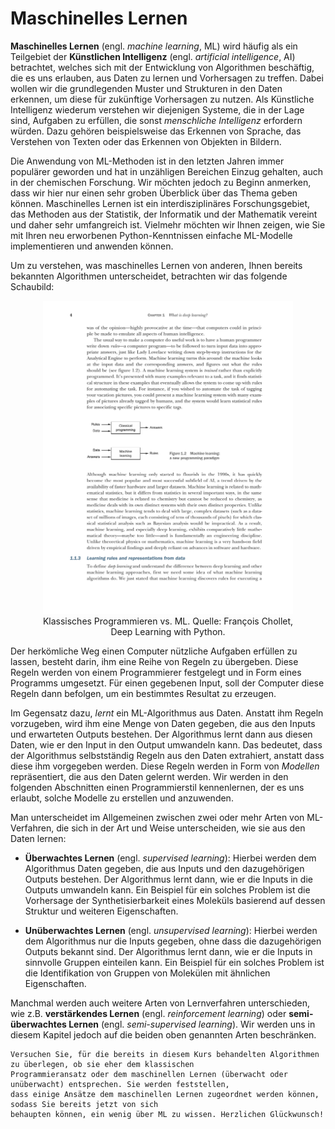 # Maschinelles Lernen

**Maschinelles Lernen** (engl. *machine learning*, ML) wird häufig als ein Teilgebiet der **Künstlichen 
Intelligenz** (engl. *artificial intelligence*, AI) betrachtet, welches sich mit der Entwicklung 
von Algorithmen beschäftig, die es uns erlauben, aus Daten zu lernen und Vorhersagen zu treffen. 
Dabei wollen wir die grundlegenden Muster und Strukturen in den Daten erkennen, um diese für
zukünftige Vorhersagen zu nutzen.
Als Künstliche Intelligenz wiederum verstehen wir diejenigen Systeme, die in der Lage sind, Aufgaben 
zu erfüllen, die sonst *menschliche Intelligenz* erfordern würden. Dazu gehören beispielsweise das Erkennen 
von Sprache, das Verstehen von Texten oder das Erkennen von Objekten in Bildern. 

Die Anwendung von ML-Methoden ist in den letzten Jahren immer populärer geworden und hat in unzähligen
Bereichen Einzug gehalten, auch in der chemischen Forschung. Wir möchten jedoch zu Beginn anmerken, 
dass wir hier nur einen sehr groben Überblick über das Thema geben können. Maschinelles Lernen ist ein 
interdisziplinäres Forschungsgebiet, das Methoden aus der Statistik, der Informatik und der Mathematik 
vereint und daher sehr umfangreich ist. Vielmehr möchten wir Ihnen zeigen, wie Sie mit Ihren neu erworbenen
Python-Kenntnissen einfache ML-Modelle implementieren und anwenden können.

Um zu verstehen, was maschinelles Lernen von anderen, Ihnen bereits bekannten Algorithmen unterscheidet,
betrachten wir das folgende Schaubild:

<figure>
    <center>
    <img src="./assets/figures/05-machine_learning/ml_scheme.pdf"
         alt="Classical Algorithms vs. ML"
         width="400"\>
    <figcaption>Klassisches Programmieren vs. ML. Quelle: François Chollet, Deep Learning with Python.</figcaption>
    </center>
</figure>

Der herkömliche Weg einen Computer nützliche Aufgaben erfüllen zu lassen, besteht darin, ihm
eine Reihe von Regeln zu übergeben. Diese Regeln werden von einem Programmierer festgelegt und 
in Form eines Programms umgesetzt. Für einen gegebenen Input, soll der Computer diese Regeln dann
befolgen, um ein bestimmtes Resultat zu erzeugen.

Im Gegensatz dazu, *lernt* ein ML-Algorithmus aus Daten. Anstatt ihm Regeln vorzugeben, wird ihm
eine Menge von Daten gegeben, die aus den Inputs und erwarteten Outputs bestehen. Der Algorithmus lernt dann
aus diesen Daten, wie er den Input in den Output umwandeln kann. Das bedeutet, dass der Algorithmus
selbstständig Regeln aus den Daten extrahiert, anstatt dass diese ihm vorgegeben werden. Diese Regeln 
werden in Form von *Modellen* repräsentiert, die aus den Daten gelernt werden. Wir werden in den folgenden
Abschnitten einen Programmierstil kennenlernen, der es uns erlaubt, solche Modelle zu erstellen und anzuwenden.

Man unterscheidet im Allgemeinen zwischen zwei oder mehr Arten von ML-Verfahren, die sich in der Art und Weise
unterscheiden, wie sie aus den Daten lernen:

- **Überwachtes Lernen** (engl. *supervised learning*): Hierbei werden dem Algorithmus Daten gegeben, die aus
  Inputs und den dazugehörigen Outputs bestehen. Der Algorithmus lernt dann, wie er die Inputs in die Outputs
  umwandeln kann. Ein Beispiel für ein solches Problem ist die Vorhersage der Synthetisierbarkeit eines Moleküls
  basierend auf dessen Struktur und weiteren Eigenschaften.

- **Unüberwachtes Lernen** (engl. *unsupervised learning*): Hierbei werden dem Algorithmus nur die Inputs gegeben,
  ohne dass die dazugehörigen Outputs bekannt sind. Der Algorithmus lernt dann, wie er die Inputs in sinnvolle
  Gruppen einteilen kann. Ein Beispiel für ein solches Problem ist die Identifikation von Gruppen von Molekülen
  mit ähnlichen Eigenschaften.

Manchmal werden auch weitere Arten von Lernverfahren unterschieden, wie z.B. **verstärkendes Lernen** (engl. 
*reinforcement learning*) oder **semi-überwachtes Lernen** (engl. *semi-supervised learning*). Wir werden uns in 
diesem Kapitel jedoch auf die beiden oben genannten Arten beschränken.

```admonish tip title="Tipp"
Versuchen Sie, für die bereits in diesem Kurs behandelten Algorithmen zu überlegen, ob sie eher dem klassischen
Programmieransatz oder dem maschinellen Lernen (überwacht oder unüberwacht) entsprechen. Sie werden feststellen, 
dass einige Ansätze dem maschinellen Lernen zugeordnet werden können, sodass Sie bereits jetzt von sich
behaupten können, ein wenig über ML zu wissen. Herzlichen Glückwunsch!
```

